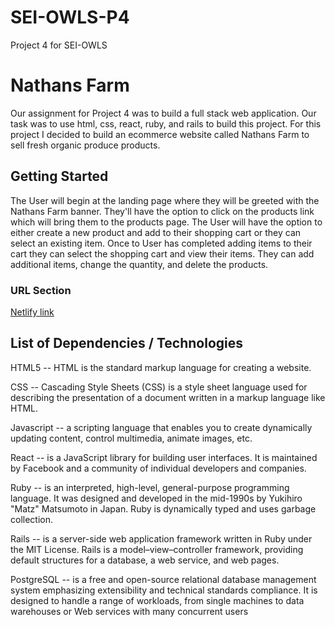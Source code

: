 # SEI-OWLS-P4
Project 4 for SEI-OWLS



# Nathans Farm

Our assignment for Project 4 was to build a full stack web application. Our task was to use html, css, react, ruby, and rails to build this project. For this project I decided to build an ecommerce website called Nathans Farm to sell fresh organic produce products.

## Getting Started

The User will begin at the landing page where they will be greeted with the Nathans Farm banner. They'll have the option to click on the products link which will bring them to the products page. The User will have the option to either create a new product and add to their shopping cart or they can select an existing item. Once to User has completed adding items to their cart they can select the shopping cart and view their items. They can add additional items, change the quantity, and delete the products.

### URL Section

[Netlify link](https://nathans-farm.netlify.com/)

## List of Dependencies / Technologies

HTML5 -- HTML is the standard markup language for creating a website.

CSS -- Cascading Style Sheets (CSS) is a style sheet language used for describing the presentation of a document written in a markup language like HTML.

Javascript -- a scripting language that enables you to create dynamically updating content, control multimedia, animate images, etc.

React -- is a JavaScript library for building user interfaces. It is maintained by Facebook and a community of individual developers and companies.

Ruby -- is an interpreted, high-level, general-purpose programming language. It was designed and developed in the mid-1990s by Yukihiro "Matz" Matsumoto in Japan. Ruby is dynamically typed and uses garbage collection.

Rails -- is a server-side web application framework written in Ruby under the MIT License. Rails is a model–view–controller framework, providing default structures for a database, a web service, and web pages.

PostgreSQL -- is a free and open-source relational database management system emphasizing extensibility and technical standards compliance. It is designed to handle a range of workloads, from single machines to data warehouses or Web services with many concurrent users
